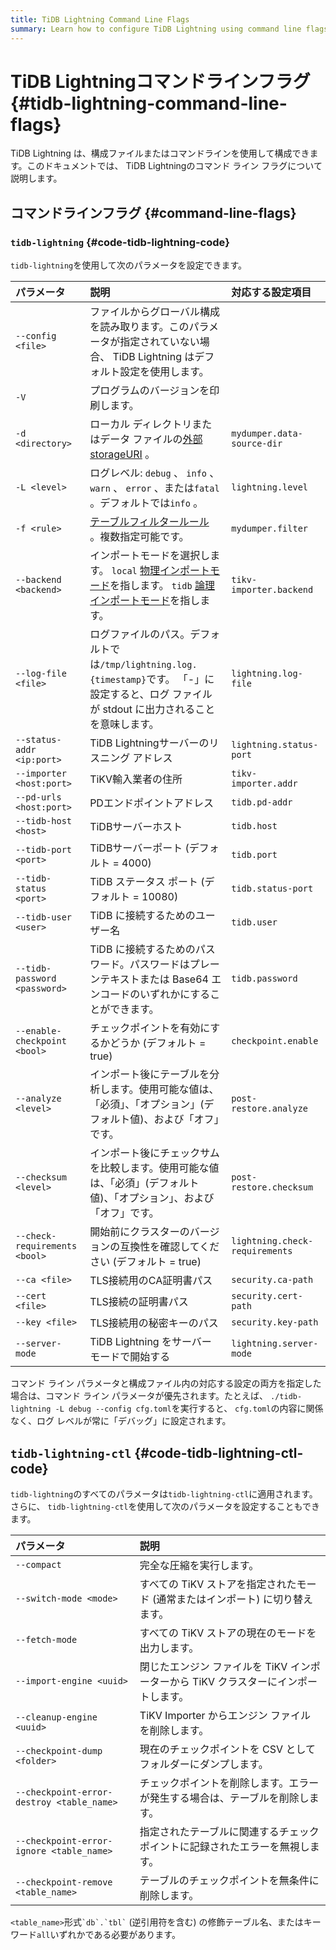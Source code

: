 ```yaml
---
title: TiDB Lightning Command Line Flags
summary: Learn how to configure TiDB Lightning using command line flags.
---
```


# TiDB Lightningコマンドラインフラグ {#tidb-lightning-command-line-flags}

TiDB Lightning は、構成ファイルまたはコマンドラインを使用して構成できます。このドキュメントでは、 TiDB Lightningのコマンド ライン フラグについて説明します。

## コマンドラインフラグ {#command-line-flags}

### <code>tidb-lightning</code> {#code-tidb-lightning-code}

`tidb-lightning`を使用して次のパラメータを設定できます。

| パラメータ                         | 説明                                                                                                                                                                                                                                                                                                                           | 対応する設定項目                       |
| :---------------------------- | :--------------------------------------------------------------------------------------------------------------------------------------------------------------------------------------------------------------------------------------------------------------------------------------------------------------------------- | :----------------------------- |
| `--config <file>`             | ファイルからグローバル構成を読み取ります。このパラメータが指定されていない場合、 TiDB Lightning はデフォルト設定を使用します。                                                                                                                                                                                                                                                      |                                |
| `-V`                          | プログラムのバージョンを印刷します。                                                                                                                                                                                                                                                                                                           |                                |
| `-d <directory>`              | ローカル ディレクトリまたはデータ ファイルの[<a href="/br/backup-and-restore-storages.md#uri-format">外部storageURI</a>](/br/backup-and-restore-storages.md#uri-format) 。                                                                                                                                                                           | `mydumper.data-source-dir`     |
| `-L <level>`                  | ログレベル: `debug` 、 `info` 、 `warn` 、 `error` 、または`fatal` 。デフォルトでは`info` 。                                                                                                                                                                                                                                                      | `lightning.level`              |
| `-f <rule>`                   | [<a href="/table-filter.md">テーブルフィルタールール</a>](/table-filter.md) 。複数指定可能です。                                                                                                                                                                                                                                                   | `mydumper.filter`              |
| `--backend <backend>`         | インポートモードを選択します。 `local` [<a href="/tidb-lightning/tidb-lightning-physical-import-mode.md">物理インポートモード</a>](/tidb-lightning/tidb-lightning-physical-import-mode.md)を指します。 `tidb` [<a href="/tidb-lightning/tidb-lightning-logical-import-mode.md">論理インポートモード</a>](/tidb-lightning/tidb-lightning-logical-import-mode.md)を指します。 | `tikv-importer.backend`        |
| `--log-file <file>`           | ログファイルのパス。デフォルトでは`/tmp/lightning.log.{timestamp}`です。 「-」に設定すると、ログ ファイルが stdout に出力されることを意味します。                                                                                                                                                                                                                               | `lightning.log-file`           |
| `--status-addr <ip:port>`     | TiDB Lightningサーバーのリスニング アドレス                                                                                                                                                                                                                                                                                                | `lightning.status-port`        |
| `--importer <host:port>`      | TiKV輸入業者の住所                                                                                                                                                                                                                                                                                                                  | `tikv-importer.addr`           |
| `--pd-urls <host:port>`       | PDエンドポイントアドレス                                                                                                                                                                                                                                                                                                                | `tidb.pd-addr`                 |
| `--tidb-host <host>`          | TiDBサーバーホスト                                                                                                                                                                                                                                                                                                                  | `tidb.host`                    |
| `--tidb-port <port>`          | TiDBサーバーポート (デフォルト = 4000)                                                                                                                                                                                                                                                                                                   | `tidb.port`                    |
| `--tidb-status <port>`        | TiDB ステータス ポート (デフォルト = 10080)                                                                                                                                                                                                                                                                                               | `tidb.status-port`             |
| `--tidb-user <user>`          | TiDB に接続するためのユーザー名                                                                                                                                                                                                                                                                                                           | `tidb.user`                    |
| `--tidb-password <password>`  | TiDB に接続するためのパスワード。パスワードはプレーンテキストまたは Base64 エンコードのいずれかにすることができます。                                                                                                                                                                                                                                                            | `tidb.password`                |
| `--enable-checkpoint <bool>`  | チェックポイントを有効にするかどうか (デフォルト = true)                                                                                                                                                                                                                                                                                            | `checkpoint.enable`            |
| `--analyze <level>`           | インポート後にテーブルを分析します。使用可能な値は、「必須」、「オプション」(デフォルト値)、および「オフ」です。                                                                                                                                                                                                                                                                    | `post-restore.analyze`         |
| `--checksum <level>`          | インポート後にチェックサムを比較します。使用可能な値は、「必須」(デフォルト値)、「オプション」、および「オフ」です。                                                                                                                                                                                                                                                                  | `post-restore.checksum`        |
| `--check-requirements <bool>` | 開始前にクラスターのバージョンの互換性を確認してください (デフォルト = true)                                                                                                                                                                                                                                                                                  | `lightning.check-requirements` |
| `--ca <file>`                 | TLS接続用のCA証明書パス                                                                                                                                                                                                                                                                                                               | `security.ca-path`             |
| `--cert <file>`               | TLS接続の証明書パス                                                                                                                                                                                                                                                                                                                  | `security.cert-path`           |
| `--key <file>`                | TLS接続用の秘密キーのパス                                                                                                                                                                                                                                                                                                               | `security.key-path`            |
| `--server-mode`               | TiDB Lightning をサーバーモードで開始する                                                                                                                                                                                                                                                                                                 | `lightning.server-mode`        |

コマンド ライン パラメータと構成ファイル内の対応する設定の両方を指定した場合は、コマンド ライン パラメータが優先されます。たとえば、 `./tidb-lightning -L debug --config cfg.toml`を実行すると、 `cfg.toml`の内容に関係なく、ログ レベルが常に「デバッグ」に設定されます。

## <code>tidb-lightning-ctl</code> {#code-tidb-lightning-ctl-code}

`tidb-lightning`のすべてのパラメータは`tidb-lightning-ctl`に適用されます。さらに、 `tidb-lightning-ctl`を使用して次のパラメータを設定することもできます。

| パラメータ                                     | 説明                                               |
| :---------------------------------------- | :----------------------------------------------- |
| `--compact`                               | 完全な圧縮を実行します。                                     |
| `--switch-mode <mode>`                    | すべての TiKV ストアを指定されたモード (通常またはインポート) に切り替えます。     |
| `--fetch-mode`                            | すべての TiKV ストアの現在のモードを出力します。                      |
| `--import-engine <uuid>`                  | 閉じたエンジン ファイルを TiKV インポーターから TiKV クラスターにインポートします。 |
| `--cleanup-engine <uuid>`                 | TiKV Importer からエンジン ファイルを削除します。                 |
| `--checkpoint-dump <folder>`              | 現在のチェックポイントを CSV としてフォルダーにダンプします。                |
| `--checkpoint-error-destroy <table_name>` | チェックポイントを削除します。エラーが発生する場合は、テーブルを削除します。           |
| `--checkpoint-error-ignore <table_name>`  | 指定されたテーブルに関連するチェックポイントに記録されたエラーを無視します。           |
| `--checkpoint-remove <table_name>`        | テーブルのチェックポイントを無条件に削除します。                         |

`<table_name>`形式`` `db`.`tbl` `` (逆引用符を含む) の修飾テーブル名、またはキーワード`all`いずれかである必要があります。
